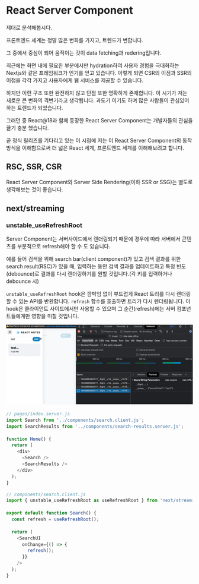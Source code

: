 # React Server Component

제대로 분석해봅시다.

프론트엔드 세계는 정말 많은 변화를 가지고, 트렌드가 변합니다.

그 중에서 중심이 되어 움직이는 것이 data fetching과 redering입니다.

최근에는 화면 내에 필요한 부분에서만 hydration하여 사용자 경험을 극대화하는 Nextjs와 같은 프레임워크가 인기를 얻고 있습니다. 이렇게 되면 CSR의 이점과 SSR의 이점을 각각 가지고 사용자에게 웹 서비스를 제공할 수 있습니다.

하지만 이런 구조 또한 완전하지 않고 단점 또한 명확하게 존재합니다. 이 시기가 저는 새로운 큰 변화의 격변기라고 생각됩니다. 과도기 이기도 하며 많은 사람들이 관심있어 하는 트렌드가 되었습니다.

그러던 중 React@18과 함께 등장한 React Server Component는 개발자들의 관심을 끌기 충분 했습니다.

곧 정식 릴리즈를 기다리고 있는 이 시점에 저는 이 React Server Component의 동작방식을 이해함으로써 더 넓은 React 세계, 프론트엔드 세계를 이해해보려고 합니다.

## RSC, SSR, CSR

React Server Component와 Server Side Rendering(이하 SSR or SSG)는 별도로 생각해보는 것이 좋습니다.

## next/streaming

### unstable_useRefreshRoot

Server Component는 서버사이드에서 렌더링되기 때문에 경우에 따라 서버에서 콘텐츠를 부분적으로 refresh해야 할 수 도 있습니다.

예를 들어 검색을 위해 search bar(client component)가 있고 검색 결과를 위한 search result(RSC)가 있을 때, 입력하는 동안 검색 결과를 업데이트하고 특정 빈도(debounce)로 결과를 다시 렌더링하기를 원할 것입니다.(각 키를 입력하거나 debounce 시)

`unstable_useRefreshRoot` hook은 깜박임 없이 부드럽게 React 트리를 다시 렌더링할 수 있는 API를 반환합니다. `refresh` 함수를 호출하면 트리가 다시 렌더링됩니다. 이 hook은 클라이언트 사이드에서만 사용할 수 있으며 그 순간(refresh)에는 서버 컴포넌트들에게만 영향을 미칠 것입니다.

![refresh](./images/refresh.png)

```js
// pages/index.server.js
import Search from '../components/search.client.js';
import SearchResults from '../components/search-results.server.js';

function Home() {
  return (
    <div>
      <Search />
      <SearchResults />
    </div>
  );
}
```

```js
// components/search.client.js
import { unstable_useRefreshRoot as useRefreshRoot } from 'next/streaming';

export default function Search() {
  const refresh = useRefreshRoot();

  return (
    <SearchUI
      onChange={() => {
        refresh();
      }}
    />
  );
}
```
